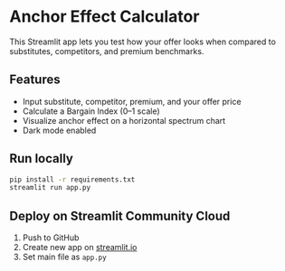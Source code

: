 # Anchor Effect Calculator

This Streamlit app lets you test how your offer looks when compared to substitutes, competitors, and premium benchmarks.

## Features
- Input substitute, competitor, premium, and your offer price
- Calculate a Bargain Index (0–1 scale)
- Visualize anchor effect on a horizontal spectrum chart
- Dark mode enabled

## Run locally
```bash
pip install -r requirements.txt
streamlit run app.py
```

## Deploy on Streamlit Community Cloud
1. Push to GitHub
2. Create new app on [streamlit.io](https://share.streamlit.io)
3. Set main file as `app.py`
